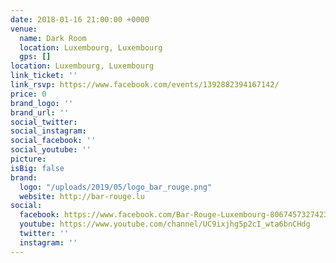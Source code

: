 ```yaml
---
date: 2018-01-16 21:00:00 +0000
venue:
  name: Dark Room
  location: Luxembourg, Luxembourg
  gps: []
location: Luxembourg, Luxembourg
link_ticket: ''
link_rsvp: https://www.facebook.com/events/1392882394167142/
price: 0
brand_logo: ''
brand_url: ''
social_twitter:
social_instagram:
social_facebook: ''
social_youtube: ''
picture:
isBig: false
brand:
  logo: "/uploads/2019/05/logo_bar_rouge.png"
  website: http://bar-rouge.lu
social:
  facebook: https://www.facebook.com/Bar-Rouge-Luxembourg-806745732742356/
  youtube: https://www.youtube.com/channel/UC9ixjhg5p2cI_wta6bnCHdg
  twitter: ''
  instagram: ''
---
```

